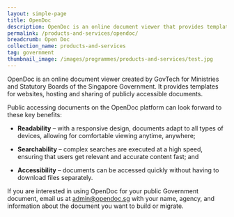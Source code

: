 ```yaml
---
layout: simple-page
title: OpenDoc
description: OpenDoc is an online document viewer that provides templates for websites, hosting and sharing of publicly accessible documents.
permalink: /products-and-services/opendoc/
breadcrumb: Open Doc
collection_name: products-and-services
tag: government
thumbnail_image: /images/programmes/products-and-services/test.jpg
---
```


OpenDoc is an online document viewer created by GovTech for Ministries and Statutory Boards of the Singapore Government. It provides templates for websites, hosting and sharing of publicly accessible documents.
 
Public accessing documents on the OpenDoc platform can look forward to these key benefits:
 
* **Readability** – with a responsive design, documents adapt to all types of devices, allowing for comfortable viewing anytime, anywhere;

* **Searchability** – complex searches are executed at a high speed, ensuring that users get relevant and accurate content fast; and

* **Accessibility** – documents can be accessed quickly without having to download files separately.

If you are interested in using OpenDoc for your public Government document, email us at [admin@opendoc.sg](admin@opendoc.sg) with your name, agency, and information about the document you want to build or migrate.
